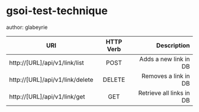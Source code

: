 # gsoi-test-technique

author: glabeyrie

| URI                             | HTTP Verb |                  Description |
|---------------------------------|:---------:|-----------------------------:|
| http://[URL]/api/v1/link/list   |   POST    |        Adds a new link in DB |
| http://[URL]/api/v1/link/delete |  DELETE   |         Removes a link in DB |
| http://[URL]/api/v1/link/get    |    GET    |     Retrieve all links in DB |